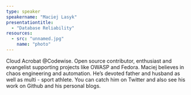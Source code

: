 ```yaml
---
type: speaker
speakername: "Maciej Lasyk"
presentationtitle:
  - "Database Reliability"
resources:
  - src: "unnamed.jpg"
    name: "photo"
---
```

Cloud Acrobat @Codewise. Open source contributor, enthusiast and evangelist
supporting projects like OWASP and Fedora. Maciej believes in chaos engineering
and automation. He’s devoted father and husband as well as multi - sport athlete.
You can catch him on Twitter and also see his work on Github and his personal blogs.
